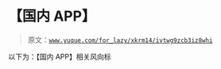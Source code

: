 # 【国内 APP】

> 原文：[`www.yuque.com/for_lazy/xkrm14/ivtwg9zcb3iz8whi`](https://www.yuque.com/for_lazy/xkrm14/ivtwg9zcb3iz8whi)

以下为：【国内 APP】相关风向标

